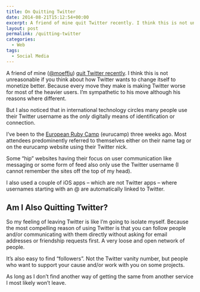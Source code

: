 ```yaml
---
title: On Quitting Twitter
date: 2014-08-21T15:12:54+00:00
excerpt: A friend of mine quit Twitter recently. I think this is not unreasonable if you think about how Twitter wants to change itself to monetize better.
layout: post
permalink: /quitting-twitter
categories:
  - Web
tags:
  - Social Media
---
```

A friend of mine ([@moeffju](https://twitter.com/moeffju "@moeffju on Twitter")) [quit Twitter recently](https://moeffju.net/blog/twitter-breakup/ "quit Twitter recently"). I think this is not unreasonable if you think about how Twitter wants to change itself to monetize better. Because every move they make is making Twitter worse for most of the heavier users. I’m sympathetic to his move although his reasons where different.

But I also noticed that in international technology circles many people use their Twitter username as the _only_ digitally means of identification or connection.

I’ve been to the [European Ruby Camp](http://2014.eurucamp.org/ "European Ruby Camp") (eurucamp) three weeks ago. Most attendees predominently referred to themselves either on their name tag or on the eurucamp website using their Twitter nick.

Some “hip” websites having their focus on user communication like messaging or some form of feed also only use the Twitter username (I cannot remember the sites off the top of my head).

I also used a couple of iOS apps – which are not Twitter apps – where usernames starting with an @ are automatically linked to Twitter.

## Am I Also Quitting Twitter?

So my feeling of leaving Twitter is like I’m going to isolate myself. Because the most compelling reason of using Twitter is that you can follow people and/or communicating  with them directly without asking for email addresses or friendship requests first. A very loose and open network of people.

It’s also easy to find “followers”. Not the Twitter vanity number, but people who want to support your cause and/or work with you on some projects.

As long as I don’t find another way of getting the same from another service I most likely won’t leave.